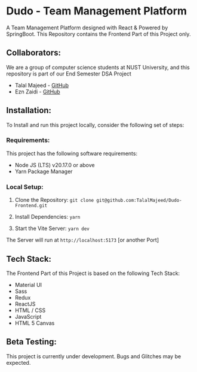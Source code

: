 # Dudo - Team Management Platform

A Team Management Platform designed with React & Powered by SpringBoot. This Repository contains the Frontend Part of this Project only.

## Collaborators:

We are a group of computer science students at NUST University, and this repository is part of our End Semester DSA Project

-   Talal Majeed - [GitHub](https://www.github.com/TalalMajeed)
-   Ezn Zaidi - [GitHub](https://github.com/EznXadee)

## Installation:

To Install and run this project locally, consider the following set of steps:

### Requirements:

This project has the following software requirements:

-   Node JS (LTS) v20.17.0 or above
-   Yarn Package Manager

### Local Setup:

1. Clone the Repository:
   `git clone git@github.com:TalalMajeed/Dudo-Frontend.git`

2. Install Dependencies:
   `yarn`

3. Start the Vite Server:
   `yarn dev`

The Server will run at `http://localhost:5173` [or another Port]

## Tech Stack:

The Frontend Part of this Project is based on the following Tech Stack:

-   Material UI
-   Sass
-   Redux
-   ReactJS
-   HTML / CSS
-   JavaScript
-   HTML 5 Canvas

## Beta Testing:

This project is currently under development. Bugs and Glitches may be expected.
